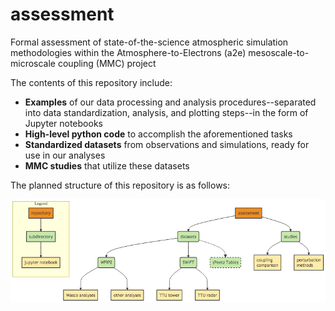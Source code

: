 # assessment
Formal assessment of state-of-the-science atmospheric simulation methodologies within the Atmosphere-to-Electrons (a2e) mesoscale-to-microscale coupling (MMC) project

The contents of this repository include:

- **Examples** of our data processing and analysis procedures--separated into data standardization, analysis, and plotting steps--in the form of Jupyter notebooks
- **High-level python code** to accomplish the aforementioned tasks
- **Standardized datasets** from observations and simulations, ready for use in our analyses
- **MMC studies** that utilize these datasets

The planned structure of this repository is as follows:

![alt text](assessment.png "github a2e-mmc/assessment organizational structure")

